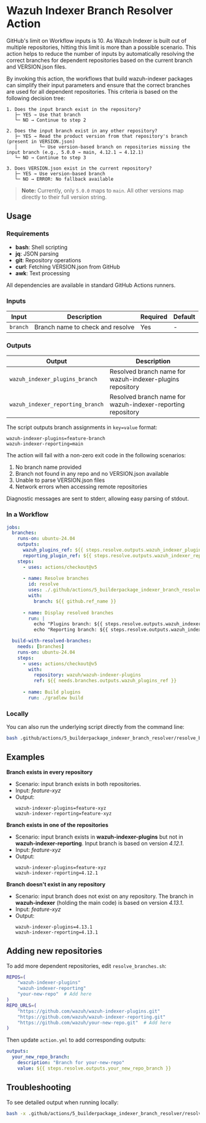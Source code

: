 # Wazuh Indexer Branch Resolver Action

GitHub's limit on Workflow inputs is 10. As Wazuh Indexer is built out of multiple repositories, hitting this limit is more than a possible scenario. This action helps to reduce the number of inputs by automatically resolving the correct branches for dependent repositories based on the current branch and VERSION.json files.

By invoking this action, the workflows that build wazuh-indexer packages can simplify their input parameters and ensure that the correct branches are used for all dependent repositories. This criteria is based on the following decision tree:

```
1. Does the input branch exist in the repository?
   ├─ YES → Use that branch
   └─ NO → Continue to step 2

2. Does the input branch exist in any other repository?
   ├─ YES → Read the product version from that repository's branch (present in VERSION.json)
   │        └─ Use version-based branch on repositories missing the input branch (e.g., 5.0.0 → main, 4.12.1 → 4.12.1)
   └─ NO → Continue to step 3

3. Does VERSION.json exist in the current repository?
   ├─ YES → Use version-based branch
   └─ NO → ERROR: No fallback available
```

> **Note:** Currently, only `5.0.0` maps to `main`. All other versions map directly to their full version string.

## Usage

### Requirements

- **bash**: Shell scripting
- **jq**: JSON parsing
- **git**: Repository operations
- **curl**: Fetching VERSION.json from GitHub
- **awk**: Text processing

All dependencies are available in standard GitHub Actions runners.

### Inputs

| Input    | Description                      | Required | Default |
| -------- | -------------------------------- | -------- | ------- |
| `branch` | Branch name to check and resolve | Yes      | -       |

### Outputs

| Output                           | Description                                                 |
| -------------------------------- | ----------------------------------------------------------- |
| `wazuh_indexer_plugins_branch`   | Resolved branch name for wazuh-indexer-plugins repository   |
| `wazuh_indexer_reporting_branch` | Resolved branch name for wazuh-indexer-reporting repository |

The script outputs branch assignments in `key=value` format:

```
wazuh-indexer-plugins=feature-branch
wazuh-indexer-reporting=main
```

The action will fail with a non-zero exit code in the following scenarios:

1. No branch name provided
2. Branch not found in any repo and no VERSION.json available
3. Unable to parse VERSION.json files
4. Network errors when accessing remote repositories

Diagnostic messages are sent to stderr, allowing easy parsing of stdout.

### In a Workflow

```yaml
jobs:
  branches:
    runs-on: ubuntu-24.04
    outputs:
      wazuh_plugins_ref: ${{ steps.resolve.outputs.wazuh_indexer_plugins_branch }}
      reporting_plugin_ref: ${{ steps.resolve.outputs.wazuh_indexer_reporting_branch }}
    steps:
      - uses: actions/checkout@v5
      
      - name: Resolve branches
        id: resolve
        uses: ./.github/actions/5_builderpackage_indexer_branch_resolver
        with:
          branch: ${{ github.ref_name }}
      
      - name: Display resolved branches
        run: |
          echo "Plugins branch: ${{ steps.resolve.outputs.wazuh_indexer_plugins_branch }}"
          echo "Reporting branch: ${{ steps.resolve.outputs.wazuh_indexer_reporting_branch }}"

  build-with-resolved-branches:
    needs: [branches]
    runs-on: ubuntu-24.04
    steps:
      - uses: actions/checkout@v5
        with:
          repository: wazuh/wazuh-indexer-plugins
          ref: ${{ needs.branches.outputs.wazuh_plugins_ref }}
      
      - name: Build plugins
        run: ./gradlew build
```

### Locally

You can also run the underlying script directly from the command line:

```bash
bash .github/actions/5_builderpackage_indexer_branch_resolver/resolve_branches.sh feature-branch
```

## Examples

**Branch exists in every repository**
  - Scenario: input branch exists in both repositories.
  - Input: *feature-xyz*
  - Output:
    ```
    wazuh-indexer-plugins=feature-xyz
    wazuh-indexer-reporting=feature-xyz
    ```

**Branch exists in one of the repositories**

- Scenario: input branch exists in **wazuh-indexer-plugins** but not in **wazuh-indexer-reporting**. Input branch is based on version *4.12.1*.
- Input: *feature-xyz*
- Output:
    ```
    wazuh-indexer-plugins=feature-xyz
    wazuh-indexer-reporting=4.12.1
    ```

**Branch doesn't exist in any repository**

- Scenario: input branch does not exist on any repository. The branch in **wazuh-indexer** (holding the main code) is based on version *4.13.1*.
- Input: *feature-xyz*
- Output:
    ```
    wazuh-indexer-plugins=4.13.1
    wazuh-indexer-reporting=4.13.1
    ```

## Adding new repositories

To add more dependent repositories, edit `resolve_branches.sh`:

```bash
REPOS=(
    "wazuh-indexer-plugins"
    "wazuh-indexer-reporting"
    "your-new-repo"  # Add here
)
REPO_URLS=(
    "https://github.com/wazuh/wazuh-indexer-plugins.git"
    "https://github.com/wazuh/wazuh-indexer-reporting.git"
    "https://github.com/wazuh/your-new-repo.git"  # Add here
)
```

Then update `action.yml` to add corresponding outputs:

```yaml
outputs:
  your_new_repo_branch:
    description: "Branch for your-new-repo"
    value: ${{ steps.resolve.outputs.your_new_repo_branch }}
```

## Troubleshooting

To see detailed output when running locally:

```bash
bash -x .github/actions/5_builderpackage_indexer_branch_resolver/resolve_branches.sh feature-branch
```
